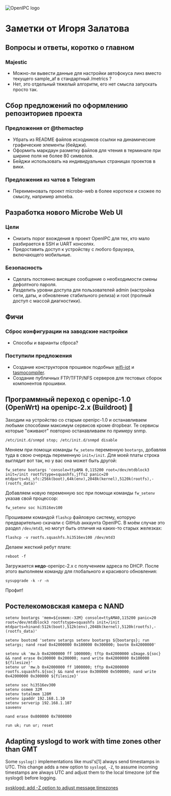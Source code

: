 ![OpenIPC logo][logo]

Заметки от Игоря Залатова
=========================

Вопросы и ответы, коротко о главном
-----------------------------------

### Majestic

* Можно-ли вывести данные для настройки автофокуса линз вместо текущего
  sample_af в стандартный /metrics ?
* Нет, это отдельный тяжелый алгоритм, его нет смысла запускать просто так.


Сбор предложений по оформлению репозиториев проекта
---------------------------------------------------

### Предложения от @themactep

* Убрать из README файлов исходников ссылки на динамические графические
  элементы (бейджи).
* Оформить маркдаун разметку файлов для чтения в терминале при ширине поля
  не более 80 символов.
* Бейджи использовать на индивидуальных страницах проектов в вики.

### Предложения из чатов в Telegram

* Переименовать проект microbe-web в более короткое и схожее по смыслу,
  например amoeba.


Разработка нового Microbe Web UI
--------------------------------

### Цели

* Снизить порог вхождения в проект OpenIPC для тех, кто мало разбирается
  в SSH и UART консолях.
* Предоставить доступ к устройству с любого браузера, включающего мобильные.

### Безопасность

* Сделать постоянно висящее сообщение о необходимости смены дефолтного пароля.
* Разделить уровни доступа для пользователей admin (настройка сети, даты, и
  обновление стабильного релиза) и root (пролный доступ с массой диагностики).


Фичи
----

### Сброс конфигурации на заводские настройки

* Способы и варианты сброса?

### Поступили предложения

* Создание конструкторов прошивок подобных [wifi-iot](https://wifi-iot.com/) и
  [tasmocompiler](https://github.com/benzino77/tasmocompiler).
* Создание публичных FTP/TFTP/NFS серверов для тестовых сборок компонентов
  прошивки.


Программный переход с openipc-1.0 (OpenWrt) на openipc-2.x (Buildroot) 👻
-------------------------------------------------------------------------

Заходим на устройство со старым openipc-1.0 и останавливаем любыми способами
максимум сервисов кроме dropbear. Те сервисы которые "оживают" повторно
останавливаем по примеру snmp.

`/etc/init.d/snmpd stop; /etc/init.d/snmpd disable`

Меняем при помощи команды `fw_setenv` переменную `bootargs`, добавляя туда в
свою очередь переменную `init=/init`. Для моей платы строка выглядит вот так,
но у вас она может быть другой:

`fw_setenv bootargs 'console=ttyAMA 0,115200 root=/dev/mtdblock3 init=/init rootfstype=squashfs,jffs2 panic=20 mtdparts=hi_sfc:256k(boot),64k(env),2048k(kernel),5120k(rootfs),-(rootfs_data)'`

Добавляем новую переменную soc при помощи команды `fw_setenv` указав свой
процессор:

`fw_setenv soc hi3516ev100`

Прошиваем командой `flashcp` файловую систему, которую предварительно скачали
с GitHub аккаунта OpenIPC. В моём случае это раздел `/dev/mtd3`, но могут быть
отличия на каких-то старых железках:

`flashcp -v rootfs.squashfs.hi3516ev100 /dev/mtd3`

Делаем жесткий ребут плате:

`reboot -f`

Загружается **недо**-openipc-2.x с получением адреса по DHCP. После этого
выполняем команду для глобального и красивого обновления:

`sysupgrade -k -r -n`

Профит!


Ростелекомовская камера с NAND
------------------------------

```
setenv bootargs 'mem=${osmem:-32M} console=ttyAMA0,115200 panic=20 root=/dev/mtdblock3 rootfstype=squashfs init=/init mtdparts=hinand:512k(boot),512k(env),2048k(kernel),5120k(rootfs),-(rootfs_data)'

setenv bootcmd 'setenv setargs setenv bootargs ${bootargs}; run setargs; nand read 0x42000000 0x100000 0x300000; bootm 0x42000000'

setenv uk 'mw.b 0x42000000 ff 1000000; tftp 0x42000000 uImage.${soc} && nand erase 0x100000 0x200000; nand write 0x42000000 0x100000 ${filesize}'
setenv ur 'mw.b 0x42000000 ff 1000000; tftp 0x42000000 rootfs.squashfs.${soc} && nand erase 0x300000 0x500000; nand write 0x42000000 0x300000 ${filesize}'

setenv soc hi3516ev300
setenv osmem 32M
setenv totalmem 128M
setenv ipaddr 192.168.1.10
setenv serverip 192.168.1.107
saveenv

nand erase 0x800000 0x7800000

run uk; run ur; reset
```

Adapting syslogd to work with time zones other than GMT
-------------------------------------------------------

Some `syslog()` implementations like musl's[1] always send timestamps in UTC.
This change adds a new option to `syslogd`, `-Z`, to assume incoming timestamps
are always UTC and adjust them to the local timezone (of the syslogd) before
logging.

[sysklogd: add -Z option to adjust message timezones](http://lists.busybox.net/pipermail/busybox/2017-May/085437.html)


[logo]: https://cdn.themactep.com/images/logo_openipc.png
